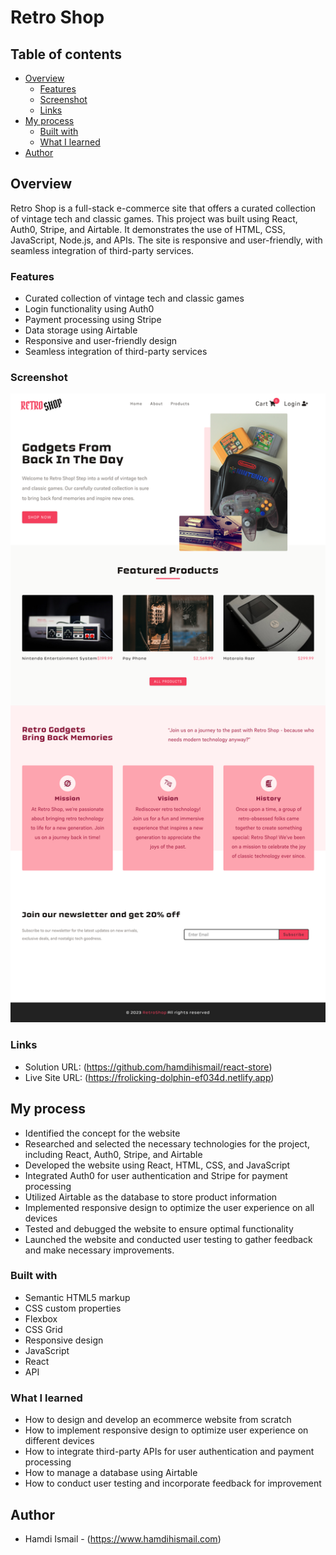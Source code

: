 # Retro Shop

## Table of contents

- [Overview](#overview)
  - [Features ](#features)
  - [Screenshot](#screenshot)
  - [Links](#links)
- [My process](#my-process)
  - [Built with](#built-with)
  - [What I learned](#what-i-learned)
- [Author](#author)

## Overview

Retro Shop is a full-stack e-commerce site that offers a curated collection of vintage tech and classic games. This project was built using React, Auth0, Stripe, and Airtable. It demonstrates the use of HTML, CSS, JavaScript, Node.js, and APIs. The site is responsive and user-friendly, with seamless integration of third-party services.

### Features

- Curated collection of vintage tech and classic games
- Login functionality using Auth0
- Payment processing using Stripe
- Data storage using Airtable
- Responsive and user-friendly design
- Seamless integration of third-party services

### Screenshot

![](./ReactShopScreenShot.png)

### Links

- Solution URL: (https://github.com/hamdihismail/react-store)
- Live Site URL: (https://frolicking-dolphin-ef034d.netlify.app)

## My process

- Identified the concept for the website
- Researched and selected the necessary technologies for the project, including React, Auth0, Stripe, and Airtable
- Developed the website using React, HTML, CSS, and JavaScript
- Integrated Auth0 for user authentication and Stripe for payment processing
- Utilized Airtable as the database to store product information
- Implemented responsive design to optimize the user experience on all devices
- Tested and debugged the website to ensure optimal functionality
- Launched the website and conducted user testing to gather feedback and make necessary improvements.

### Built with

- Semantic HTML5 markup
- CSS custom properties
- Flexbox
- CSS Grid
- Responsive design
- JavaScript
- React
- API

### What I learned

- How to design and develop an ecommerce website from scratch
- How to implement responsive design to optimize user experience on different devices
- How to integrate third-party APIs for user authentication and payment processing
- How to manage a database using Airtable
- How to conduct user testing and incorporate feedback for improvement

## Author

- Hamdi Ismail - (https://www.hamdihismail.com)

